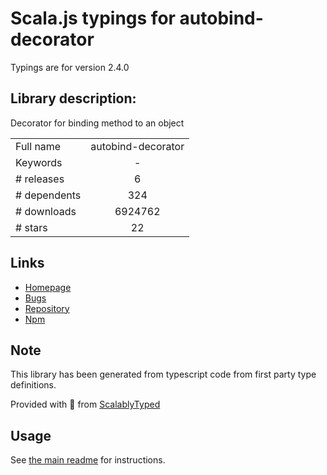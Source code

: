 
# Scala.js typings for autobind-decorator

Typings are for version 2.4.0

## Library description:
Decorator for binding method to an object

|                    |                 |
| ------------------ | :-------------: |
| Full name          | autobind-decorator |
| Keywords           | - |
| # releases         | 6 |
| # dependents       | 324 |
| # downloads        | 6924762 |
| # stars            | 22 |

## Links
- [Homepage](https://github.com/andreypopp/autobind-decorator#readme)
- [Bugs](https://github.com/andreypopp/autobind-decorator/issues)
- [Repository](https://github.com/andreypopp/autobind-decorator)
- [Npm](https://www.npmjs.com/package/autobind-decorator)
    


## Note
This library has been generated from typescript code from first party type definitions.

Provided with :purple_heart: from [ScalablyTyped](https://github.com/oyvindberg/ScalablyTyped)

## Usage
See [the main readme](../../readme.md) for instructions.


